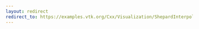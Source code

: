 ```yaml
---
layout: redirect
redirect_to: https://examples.vtk.org/Cxx/Visualization/ShepardInterpolation/
---
```

